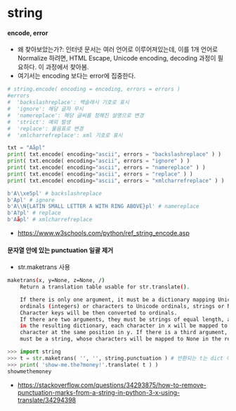 # string

#### encode, error
* 왜 찾아보았는가?: 인터넷 문서는 여러 언어로 이루어져있는데, 이를 1개 언어로 Normalize 하려면, HTML Escape, Unicode encoding, decoding 과정이 필요하다. 이 과정에서 찾아봄.
* 여기서는 encoding 보다는 error에 집중한다.
```python
# string.encode( encoding = encoding, errors = errors )
#errors
#  'backslashreplace': 백슬래시 기호로 표시
#  'ignore': 해당 글자 무시
#  'namereplace': 해당 글씨를 정해진 설명으로 변경
#  'strict': 예외 발생
#  'replace': 물음표로 변경
#  'xmlcharrefreplace': xml 기호로 표시

txt = "Aåpl"
print( txt.encode( encoding="ascii", errors = "backslashreplace" ) )
print( txt.encode( encoding="ascii", errors = "ignore" ) )
print( txt.encode( encoding="ascii", errors = "namereplace" ) )
print( txt.encode( encoding="ascii", errors = "replace" ) )
print( txt.encode( encoding="ascii", errors = "xmlcharrefreplace" ) )

b'A\\xe5pl' # backslashreplace
b'Apl' # ignore
b'A\\N{LATIN SMALL LETTER A WITH RING ABOVE}pl' # namereplace
b'A?pl' # replace
b'Aåpl' # xmlcharrefreplace
```
* https://www.w3schools.com/python/ref_string_encode.asp

#### 문자열 안에 있는 punctuation 일괄 제거
* str.maketrans 사용
```bash
maketrans(x, y=None, z=None, /)
    Return a translation table usable for str.translate().

    If there is only one argument, it must be a dictionary mapping Unicode
    ordinals (integers) or characters to Unicode ordinals, strings or None.
    Character keys will be then converted to ordinals.
    If there are two arguments, they must be strings of equal length, and
    in the resulting dictionary, each character in x will be mapped to the
    character at the same position in y. If there is a third argument, it
    must be a string, whose characters will be mapped to None in the result.
```
```python
>>> import string
>>> t = str.maketrans( '', '', string.punctuation ) # 반환되는 t는 dict 이다. key는 Integer
>>> print( 'show-me.the?money!'.translate( t ) )
showmethemoney
```
* https://stackoverflow.com/questions/34293875/how-to-remove-punctuation-marks-from-a-string-in-python-3-x-using-translate/34294398
